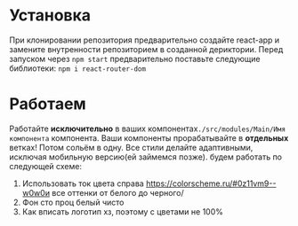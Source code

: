 # Установка
При клонировании репозитория предварительно создайте react-app и замените внутренности репозиторием в созданной дериктории.
Перед запуском через 
`npm start`
предварительно поставьте следующие библиотеки:
`npm i react-router-dom`

# Работаем

Работайте **исключительно** в ваших компонентах`./src/modules/Main/Имя компонента` компонента.
Ваши компоненты прорабатывайте в **отдельных** ветках! Потом сольём в одну.
Все стили делайте адаптивными, исключая мобильную версию(ей займемся позже).
будем работать по следующей схеме:
  1. Использовать ток цвета справа https://colorscheme.ru/#0z11vm9--w0w0и все оттенки от белого до черного/
  1. Фон сто проц белый чисто
  1. Как вписать логотип хз, поэтому с цветами не 100%
